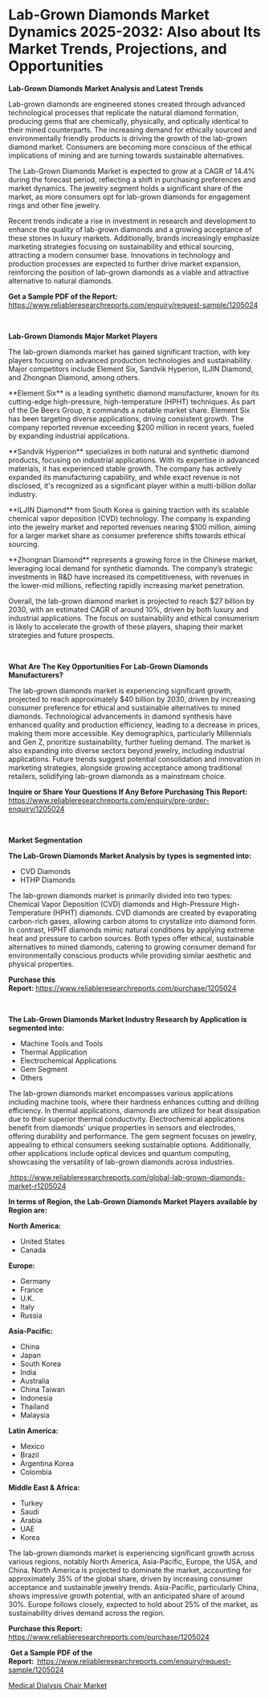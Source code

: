 <p><h1>Lab-Grown Diamonds Market Dynamics 2025-2032: Also about Its Market Trends, Projections, and Opportunities</h1></p><p><strong>Lab-Grown Diamonds Market Analysis and Latest Trends</strong></p>
<p><p>Lab-grown diamonds are engineered stones created through advanced technological processes that replicate the natural diamond formation, producing gems that are chemically, physically, and optically identical to their mined counterparts. The increasing demand for ethically sourced and environmentally friendly products is driving the growth of the lab-grown diamond market. Consumers are becoming more conscious of the ethical implications of mining and are turning towards sustainable alternatives.</p><p>The Lab-Grown Diamonds Market is expected to grow at a CAGR of 14.4% during the forecast period, reflecting a shift in purchasing preferences and market dynamics. The jewelry segment holds a significant share of the market, as more consumers opt for lab-grown diamonds for engagement rings and other fine jewelry. </p><p>Recent trends indicate a rise in investment in research and development to enhance the quality of lab-grown diamonds and a growing acceptance of these stones in luxury markets. Additionally, brands increasingly emphasize marketing strategies focusing on sustainability and ethical sourcing, attracting a modern consumer base. Innovations in technology and production processes are expected to further drive market expansion, reinforcing the position of lab-grown diamonds as a viable and attractive alternative to natural diamonds.</p></p>
<p><strong>Get a Sample PDF of the Report:&nbsp;</strong> <a href="https://www.reliableresearchreports.com/enquiry/request-sample/1205024?utm_campaign=2216&utm_medium=2&utm_source=Github&utm_content=ia&utm_term=26032025&utm_id=lab-grown-diamonds">https://www.reliableresearchreports.com/enquiry/request-sample/1205024</a></p>
<p>&nbsp;</p>
<p><strong>Lab-Grown Diamonds Major Market Players</strong></p>
<p><p>The lab-grown diamonds market has gained significant traction, with key players focusing on advanced production technologies and sustainability. Major competitors include Element Six, Sandvik Hyperion, ILJIN Diamond, and Zhongnan Diamond, among others.</p><p>**Element Six** is a leading synthetic diamond manufacturer, known for its cutting-edge high-pressure, high-temperature (HPHT) techniques. As part of the De Beers Group, it commands a notable market share. Element Six has been targeting diverse applications, driving consistent growth. The company reported revenue exceeding $200 million in recent years, fueled by expanding industrial applications.</p><p>**Sandvik Hyperion** specializes in both natural and synthetic diamond products, focusing on industrial applications. With its expertise in advanced materials, it has experienced stable growth. The company has actively expanded its manufacturing capability, and while exact revenue is not disclosed, it's recognized as a significant player within a multi-billion dollar industry.</p><p>**ILJIN Diamond** from South Korea is gaining traction with its scalable chemical vapor deposition (CVD) technology. The company is expanding into the jewelry market and reported revenues nearing $100 million, aiming for a larger market share as consumer preference shifts towards ethical sourcing.</p><p>**Zhongnan Diamond** represents a growing force in the Chinese market, leveraging local demand for synthetic diamonds. The company’s strategic investments in R&D have increased its competitiveness, with revenues in the lower-mid millions, reflecting rapidly increasing market penetration.</p><p>Overall, the lab-grown diamond market is projected to reach $27 billion by 2030, with an estimated CAGR of around 10%, driven by both luxury and industrial applications. The focus on sustainability and ethical consumerism is likely to accelerate the growth of these players, shaping their market strategies and future prospects.</p></p>
<p>&nbsp;</p>
<p><strong>What Are The Key Opportunities For Lab-Grown Diamonds Manufacturers?</strong></p>
<p><p>The lab-grown diamonds market is experiencing significant growth, projected to reach approximately $40 billion by 2030, driven by increasing consumer preference for ethical and sustainable alternatives to mined diamonds. Technological advancements in diamond synthesis have enhanced quality and production efficiency, leading to a decrease in prices, making them more accessible. Key demographics, particularly Millennials and Gen Z, prioritize sustainability, further fueling demand. The market is also expanding into diverse sectors beyond jewelry, including industrial applications. Future trends suggest potential consolidation and innovation in marketing strategies, alongside growing acceptance among traditional retailers, solidifying lab-grown diamonds as a mainstream choice.</p></p>
<p><strong>Inquire or Share Your Questions If Any Before Purchasing This Report:</strong> <a href="https://www.reliableresearchreports.com/enquiry/pre-order-enquiry/1205024?utm_campaign=2216&utm_medium=2&utm_source=Github&utm_content=ia&utm_term=26032025&utm_id=lab-grown-diamonds">https://www.reliableresearchreports.com/enquiry/pre-order-enquiry/1205024</a></p>
<p>&nbsp;</p>
<p><strong>Market Segmentation</strong></p>
<p><strong>The Lab-Grown Diamonds Market Analysis by types is segmented into:</strong></p>
<p><ul><li>CVD Diamonds</li><li>HTHP Diamonds</li></ul></p>
<p><p>The lab-grown diamonds market is primarily divided into two types: Chemical Vapor Deposition (CVD) diamonds and High-Pressure High-Temperature (HPHT) diamonds. CVD diamonds are created by evaporating carbon-rich gases, allowing carbon atoms to crystallize into diamond form. In contrast, HPHT diamonds mimic natural conditions by applying extreme heat and pressure to carbon sources. Both types offer ethical, sustainable alternatives to mined diamonds, catering to growing consumer demand for environmentally conscious products while providing similar aesthetic and physical properties.</p></p>
<p><strong>Purchase this Report:&nbsp;</strong><a href="https://www.reliableresearchreports.com/purchase/1205024?utm_campaign=2216&utm_medium=2&utm_source=Github&utm_content=ia&utm_term=26032025&utm_id=lab-grown-diamonds">https://www.reliableresearchreports.com/purchase/1205024</a></p>
<p>&nbsp;</p>
<p><strong>The Lab-Grown Diamonds Market Industry Research by Application is segmented into:</strong></p>
<p><ul><li>Machine Tools and Tools</li><li>Thermal Application</li><li>Electrochemical Applications</li><li>Gem Segment</li><li>Others</li></ul></p>
<p><p>The lab-grown diamonds market encompasses various applications including machine tools, where their hardness enhances cutting and drilling efficiency. In thermal applications, diamonds are utilized for heat dissipation due to their superior thermal conductivity. Electrochemical applications benefit from diamonds' unique properties in sensors and electrodes, offering durability and performance. The gem segment focuses on jewelry, appealing to ethical consumers seeking sustainable options. Additionally, other applications include optical devices and quantum computing, showcasing the versatility of lab-grown diamonds across industries.</p></p>
<p><a href="https://www.reliableresearchreports.com/global-lab-grown-diamonds-market-r1205024?utm_campaign=2216&utm_medium=2&utm_source=Github&utm_content=ia&utm_term=26032025&utm_id=lab-grown-diamonds">&nbsp;https://www.reliableresearchreports.com/global-lab-grown-diamonds-market-r1205024</a></p>
<p><strong>In terms of Region, the Lab-Grown Diamonds Market Players available by Region are:</strong></p>
<p>
    <p> <strong> North America: </strong>
        <ul>
            <li>United States</li>
            <li>Canada</li>
        </ul>
        </p> 
    <p> <strong> Europe: </strong>
        <ul>
            <li>Germany</li>
            <li>France</li>
            <li>U.K.</li>
            <li>Italy</li>
            <li>Russia</li>
        </ul>
        </p> 
    <p> <strong> Asia-Pacific: </strong>
        <ul>
            <li>China</li>
            <li>Japan</li>
            <li>South Korea</li>
            <li>India</li>
            <li>Australia</li>
            <li>China Taiwan</li>
            <li>Indonesia</li>
            <li>Thailand</li>
            <li>Malaysia</li>
        </ul>
        </p> 
    <p> <strong> Latin America: </strong>
        <ul>
            <li>Mexico</li>
            <li>Brazil</li>
            <li>Argentina Korea</li>
            <li>Colombia</li>
        </ul>
        </p> 
    <p> <strong> Middle East & Africa: </strong>
        <ul>
            <li>Turkey</li>
            <li>Saudi</li>
            <li>Arabia</li>
            <li>UAE</li>
            <li>Korea</li>
        </ul>
    </p>
    </p>
<p><p>The lab-grown diamonds market is experiencing significant growth across various regions, notably North America, Asia-Pacific, Europe, the USA, and China. North America is projected to dominate the market, accounting for approximately 35% of the global share, driven by increasing consumer acceptance and sustainable jewelry trends. Asia-Pacific, particularly China, shows impressive growth potential, with an anticipated share of around 30%. Europe follows closely, expected to hold about 25% of the market, as sustainability drives demand across the region.</p></p>
<p><strong>Purchase this Report: </strong><a href="https://www.reliableresearchreports.com/purchase/1205024?utm_campaign=2216&utm_medium=2&utm_source=Github&utm_content=ia&utm_term=26032025&utm_id=lab-grown-diamonds">https://www.reliableresearchreports.com/purchase/1205024</a></p>
<p>&nbsp;<strong>Get a Sample PDF of the Report:&nbsp;&nbsp;</strong><a href="https://www.reliableresearchreports.com/enquiry/request-sample/1205024?utm_campaign=2216&utm_medium=2&utm_source=Github&utm_content=ia&utm_term=26032025&utm_id=lab-grown-diamonds">https://www.reliableresearchreports.com/enquiry/request-sample/1205024</a></p>
<p><strong></strong></p>
<p><p><a href="https://github.com/mahnoor2003/Market-Research-Report-List-7/blob/main/medical-dialysis-chair-market.md?utm_campaign=2216&utm_medium=2&utm_source=Github&utm_content=ia&utm_term=26032025&utm_id=lab-grown-diamonds">Medical Dialysis Chair Market</a></p></p>